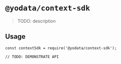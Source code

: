 # `@yodata/context-sdk`

> TODO: description

## Usage

```
const contextSdk = require('@yodata/context-sdk');

// TODO: DEMONSTRATE API
```
